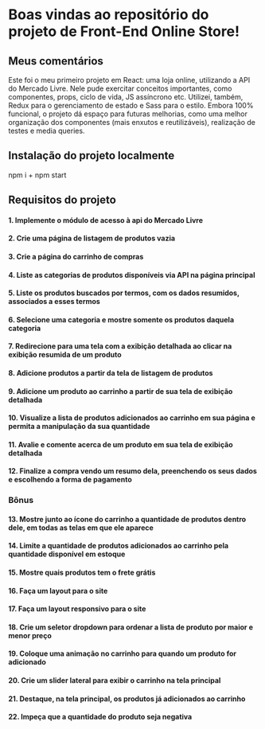 # Boas vindas ao repositório do projeto de Front-End Online Store!
## Meus comentários
Este foi o meu primeiro projeto em React: uma loja online, utilizando a API do Mercado Livre. Nele pude exercitar conceitos importantes, como componentes, props, ciclo de vida, JS assíncrono etc. Utilizei, também, Redux para o gerenciamento de estado e Sass para o estilo. Embora 100% funcional, o projeto dá espaço para futuras melhorias, como uma melhor organização dos componentes (mais enxutos e reutilizáveis), realização de testes e media queries.

## Instalação do projeto localmente
npm i + npm start

## Requisitos do projeto

#### 1. Implemente o módulo de acesso à api do Mercado Livre

#### 2. Crie uma página de listagem de produtos vazia

#### 3. Crie a página do carrinho de compras

#### 4. Liste as categorias de produtos disponíveis via API na página principal


#### 5. Liste os produtos buscados por termos, com os dados resumidos, associados a esses termos



#### 6. Selecione uma categoria e mostre somente os produtos daquela categoria

#### 7. Redirecione para uma tela com a exibição detalhada ao clicar na exibição resumida de um produto


#### 8. Adicione produtos a partir da tela de listagem de produtos


#### 9. Adicione um produto ao carrinho a partir de sua tela de exibição detalhada


#### 10. Visualize a lista de produtos adicionados ao carrinho em sua página e permita a manipulação da sua quantidade


#### 11. Avalie e comente acerca de um produto em sua tela de exibição detalhada

#### 12. Finalize a compra vendo um resumo dela, preenchendo os seus dados e escolhendo a forma de pagamento

### Bônus

#### 13. Mostre junto ao ícone do carrinho a quantidade de produtos dentro dele, em todas as telas em que ele aparece


#### 14. Limite a quantidade de produtos adicionados ao carrinho pela quantidade disponível em estoque

#### 15. Mostre quais produtos tem o frete grátis


#### 16. Faça um layout para o site


#### 17. Faça um layout responsivo para o site


#### 18. Crie um seletor dropdown para ordenar a lista de produto por maior e menor preço


#### 19. Coloque uma animação no carrinho para quando um produto for adicionado


#### 20. Crie um slider lateral para exibir o carrinho na tela principal

#### 21. Destaque, na tela principal, os produtos já adicionados ao carrinho

#### 22. Impeça que a quantidade do produto seja negativa

